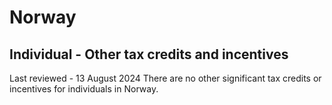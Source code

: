 # Norway
## Individual - Other tax credits and incentives
Last reviewed - 13 August 2024
There are no other significant tax credits or incentives for individuals in Norway.
